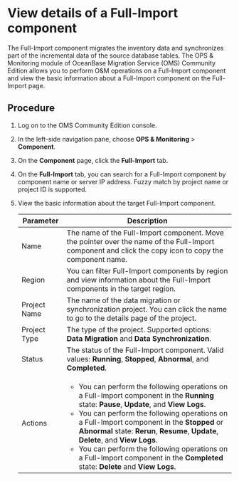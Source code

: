 # View details of a Full-Import component

The Full-Import component migrates the inventory data and synchronizes part of the incremental data of the source database tables. The OPS & Monitoring module of OceanBase Migration Service (OMS) Community Edition allows you to perform O&M operations on a Full-Import component and view the basic information about a Full-Import component on the Full-Import page.

## Procedure

1. Log on to the OMS Community Edition console.

2. In the left-side navigation pane, choose **OPS & Monitoring** > **Component**.

3. On the **Component** page, click the **Full-Import** tab.

4. On the **Full-Import** tab, you can search for a Full-Import component by component name or server IP address. Fuzzy match by project name or project ID is supported.

5. View the basic information about the target Full-Import component.

   | **Parameter** | **Description**                                                                                                                                                                                                                                                                                                                                                                                                                                                              |
   |------------------------------------------------------------------------------------------------------------------------------------------------------------------------------------------------------------------------------------------------------------------------------------------------------------------------------------------------------------------------------------------------------------------------------------------------------------------------------|-----------------------------------|
   | Name | The name of the Full-Import component.  Move the pointer over the name of the Full-Import component and click the copy icon to copy the component name.                                                                                                                                                                                                                                                                                                                      |
   | Region | You can filter Full-Import components by region and view information about the Full-Import components in the target region.                                                                                                                                                                                                                                                                                                                                                  |
   | Project Name | The name of the data migration or synchronization project. You can click the name to go to the details page of the project.                                                                                                                                                                                                                                                                                                                                                  |
   | Project Type | The type of the project. Supported options: **Data Migration** and **Data Synchronization**.                                                                                                                                                                                                                                                                                                                                                                                 |
   | Status | The status of the Full-Import component. Valid values: **Running**, **Stopped**, **Abnormal**, and **Completed**.                                                                                                                                                                                                                                                                                                                                                            |
   | Actions | <ul><li>You can perform the following operations on a Full-Import component in the **Running** state: **Pause**, **Update**, and **View Logs**.  <li>You can perform the following operations on a Full-Import component in the **Stopped** or **Abnormal** state: **Rerun**, **Resume**, **Update**, **Delete**, and **View Logs**. <li>You can perform the following operations on a Full-Import component in the **Completed** state: **Delete** and **View Logs**. </ul> |
